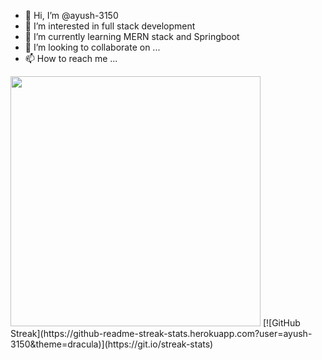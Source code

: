 - 👋 Hi, I’m @ayush-3150
- 👀 I’m interested in full stack development
- 🌱 I’m currently learning MERN stack and Springboot
- 💞️ I’m looking to collaborate on ...
- 📫 How to reach me ...

<!---
ayush-3150/ayush-3150 is a ✨ special ✨ repository because its `README.md` (this file) appears on your GitHub profile.
You can click the Preview link to take a look at your changes.
--->


<img src="https://github-readme-stats.vercel.app/api?username=ayush-3150&show_icons=true&theme=ADD_THEME_HERE" width="400">
[![GitHub Streak](https://github-readme-streak-stats.herokuapp.com?user=ayush-3150&theme=dracula)](https://git.io/streak-stats)
